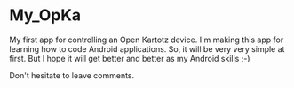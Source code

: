My_OpKa
=======

My first app for controlling an Open Kartotz device.
I'm making this app for learning how to code Android applications.
So, it will be very very simple at first.
But I hope it will get better and better as my Android skills ;-)

Don't hesitate to leave comments.
